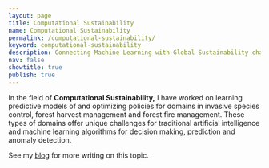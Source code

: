 ```yaml
---
layout: page
title: Computational Sustainability
name: Computational Sustainability
permalink: /computational-sustainability/
keyword: computational-sustainability
description: Connecting Machine Learning with Global Sustainability challenges.
nav: false
showtitle: true
publish: true
---
```


In the field of **Computational Sustainability,** I have worked on learning predictive models of and optimizing policies for domains in invasive species control, forest harvest management and forest fire management. These types of domains offer unique challenges for traditional artificial intelligence and machine learning algorithms for decision making, prediction and anomaly detection.  

See my [blog](http://www.computationallythinking.com) for more writing on this topic.

